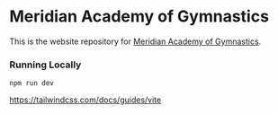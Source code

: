 # Meridian Academy of Gymnastics

This is the website repository for [Meridian Academy of Gymnastics](https://meridianacademyofgymnastics.github.io/).

### Running Locally

```
npm run dev
```

 https://tailwindcss.com/docs/guides/vite

